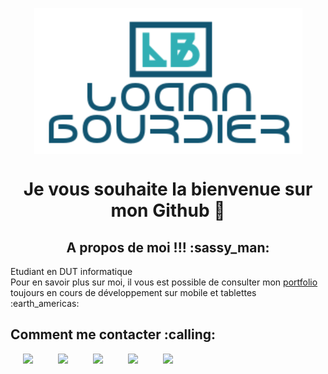 <a href="https://loann-portfolio.000webhostapp.com/">
  <p align="center">
    <img style="display: block; margin-left: auto; margin-right: auto;" src="https://github.com/Loannb8733/Loannb8733/blob/main/logoMarkdown.PNG">  
  </p>
</a>
 
<h1 align="center"> Je vous souhaite la bienvenue sur mon Github 👋 </h1>

<h2 align="center"> A propos de moi !!! :sassy_man: </h2>
<p> 
  Etudiant en DUT informatique </br>
  Pour en savoir plus sur moi, il vous est possible de consulter mon <a href="https://loann-portfolio.000webhostapp.com/"> portfolio </a> toujours en cours de développement sur   mobile et tablettes :earth_americas:
</p>

<h2 align"center"> Comment me contacter :calling: </h2>
<div>

<img href="https://www.linkedin.com/in/loann-bourdier-1937571b8/" align="left" height="22px" src="https://cdn.jsdelivr.net/npm/simple-icons@v3/icons/linkedin.svg" hspace="20"/>

<img href="https://github.com/Loannb8733" align="left" height="22px" src="https://cdn.jsdelivr.net/npm/simple-icons@3.13.0/icons/github.svg" hspace="20"/>

<img href="https://www.instagram.com/loann8733/" align="left" height="22px" src="https://cdn.jsdelivr.net/npm/simple-icons@3.13.0/icons/instagram.svg" hspace="20"/>

<img align="left" height="22px" src="https://cdn.jsdelivr.net/npm/simple-icons@3.13.0/icons/facebook.svg
" hspace="20"/>

<a href="mailto:loann.bourdier@yahoo.fr"><img align="left" height="22px" src="https://cdn.jsdelivr.net/npm/simple-icons@3.13.0/icons/gmail.svg" hspace="20"/></a>
</div>



  
 

<!--
**Loannb8733/Loannb8733** is a ✨ _special_ ✨ repository because its `README.md` (this file) appears on your GitHub profile.

Here are some ideas to get you started:

- 🔭 I’m currently working on ...
- 🌱 I’m currently learning ...
- 👯 I’m looking to collaborate on ...
- 🤔 I’m looking for help with ...
- 💬 Ask me about ...
- 📫 How to reach me: ...
- 😄 Pronouns: ...
- ⚡ Fun fact: ...
-->
